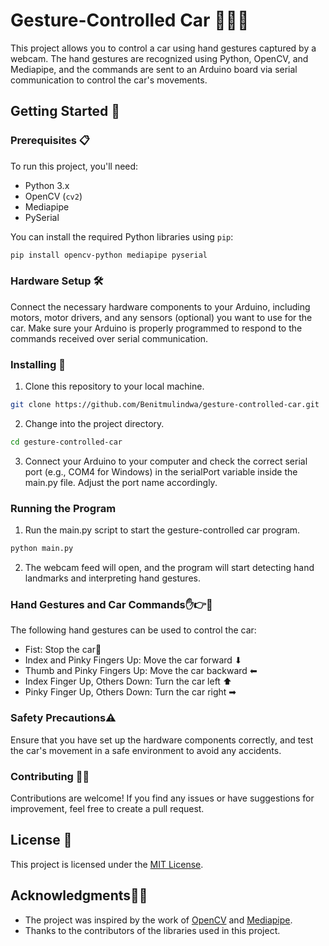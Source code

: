 # Gesture-Controlled Car 🚗👋🏼

This project allows you to control a car using hand gestures captured by a webcam. The hand gestures are recognized using Python, OpenCV, and Mediapipe, and the commands are sent to an Arduino board via serial communication to control the car's movements.

## Getting Started 🚀
### Prerequisites 📋
To run this project, you'll need:

- Python 3.x
- OpenCV (`cv2`)
- Mediapipe
- PySerial

You can install the required Python libraries using `pip`:

```bash
pip install opencv-python mediapipe pyserial
```
### Hardware Setup 🛠

Connect the necessary hardware components to your Arduino, including motors, motor drivers, and any sensors (optional) you want to use for the car. Make sure your Arduino is properly programmed to respond to the commands received over serial communication.

### Installing 🔧

1. Clone this repository to your local machine.

```bash
git clone https://github.com/Benitmulindwa/gesture-controlled-car.git
```
2. Change into the project directory.

```bash
cd gesture-controlled-car
```

3. Connect your Arduino to your computer and check the correct serial port (e.g., COM4 for Windows) in the serialPort variable inside the main.py file. Adjust the port name accordingly.

### Running the Program 

1. Run the main.py script to start the gesture-controlled car program.

```bash
python main.py
```

2. The webcam feed will open, and the program will start detecting hand landmarks and interpreting hand gestures.
### Hand Gestures and Car Commands✋👉🚗

The following hand gestures can be used to control the car:

- Fist: Stop the car🛑
- Index and Pinky Fingers Up: Move the car forward ⬇
- Thumb and Pinky Fingers Up: Move the car backward ⬅
- Index Finger Up, Others Down: Turn the car left ⬆
- Pinky Finger Up, Others Down: Turn the car right ➡

### Safety Precautions⚠️ 

Ensure that you have set up the hardware components correctly, and test the car's movement in a safe environment to avoid any accidents.

### Contributing 🤝🏼

Contributions are welcome! If you find any issues or have suggestions for improvement, feel free to create a pull request.

## License 📜

This project is licensed under the [MIT License](LICENSE).

## Acknowledgments🙏🏼

- The project was inspired by the work of [OpenCV](https://opencv.org) and [Mediapipe](https://mediapipe.dev/).
- Thanks to the contributors of the libraries used in this project.
